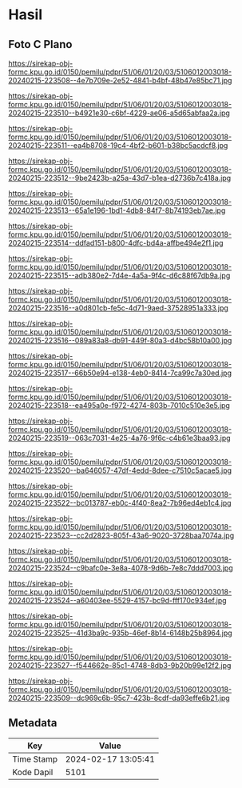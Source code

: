 # Hasil

## Foto C Plano

https://sirekap-obj-formc.kpu.go.id/0150/pemilu/pdpr/51/06/01/20/03/5106012003018-20240215-223508--4e7b709e-2e52-4841-b4bf-48b47e85bc71.jpg

https://sirekap-obj-formc.kpu.go.id/0150/pemilu/pdpr/51/06/01/20/03/5106012003018-20240215-223510--b4921e30-c6bf-4229-ae06-a5d65abfaa2a.jpg

https://sirekap-obj-formc.kpu.go.id/0150/pemilu/pdpr/51/06/01/20/03/5106012003018-20240215-223511--ea4b8708-19c4-4bf2-b601-b38bc5acdcf8.jpg

https://sirekap-obj-formc.kpu.go.id/0150/pemilu/pdpr/51/06/01/20/03/5106012003018-20240215-223512--9be2423b-a25a-43d7-b1ea-d2736b7c418a.jpg

https://sirekap-obj-formc.kpu.go.id/0150/pemilu/pdpr/51/06/01/20/03/5106012003018-20240215-223513--65a1e196-1bd1-4db8-84f7-8b74193eb7ae.jpg

https://sirekap-obj-formc.kpu.go.id/0150/pemilu/pdpr/51/06/01/20/03/5106012003018-20240215-223514--ddfad151-b800-4dfc-bd4a-affbe494e2f1.jpg

https://sirekap-obj-formc.kpu.go.id/0150/pemilu/pdpr/51/06/01/20/03/5106012003018-20240215-223515--adb380e2-7d4e-4a5a-9f4c-d6c88f67db9a.jpg

https://sirekap-obj-formc.kpu.go.id/0150/pemilu/pdpr/51/06/01/20/03/5106012003018-20240215-223516--a0d801cb-fe5c-4d71-9aed-37528951a333.jpg

https://sirekap-obj-formc.kpu.go.id/0150/pemilu/pdpr/51/06/01/20/03/5106012003018-20240215-223516--089a83a8-db91-449f-80a3-d4bc58b10a00.jpg

https://sirekap-obj-formc.kpu.go.id/0150/pemilu/pdpr/51/06/01/20/03/5106012003018-20240215-223517--66b50e94-e138-4eb0-8414-7ca99c7a30ed.jpg

https://sirekap-obj-formc.kpu.go.id/0150/pemilu/pdpr/51/06/01/20/03/5106012003018-20240215-223518--ea495a0e-f972-4274-803b-7010c510e3e5.jpg

https://sirekap-obj-formc.kpu.go.id/0150/pemilu/pdpr/51/06/01/20/03/5106012003018-20240215-223519--063c7031-4e25-4a76-9f6c-c4b61e3baa93.jpg

https://sirekap-obj-formc.kpu.go.id/0150/pemilu/pdpr/51/06/01/20/03/5106012003018-20240215-223520--ba646057-47df-4edd-8dee-c7510c5acae5.jpg

https://sirekap-obj-formc.kpu.go.id/0150/pemilu/pdpr/51/06/01/20/03/5106012003018-20240215-223522--bc013787-eb0c-4f40-8ea2-7b96ed4eb1c4.jpg

https://sirekap-obj-formc.kpu.go.id/0150/pemilu/pdpr/51/06/01/20/03/5106012003018-20240215-223523--cc2d2823-805f-43a6-9020-3728baa7074a.jpg

https://sirekap-obj-formc.kpu.go.id/0150/pemilu/pdpr/51/06/01/20/03/5106012003018-20240215-223524--c9bafc0e-3e8a-4078-9d6b-7e8c7ddd7003.jpg

https://sirekap-obj-formc.kpu.go.id/0150/pemilu/pdpr/51/06/01/20/03/5106012003018-20240215-223524--a60403ee-5529-4157-bc9d-fff170c934ef.jpg

https://sirekap-obj-formc.kpu.go.id/0150/pemilu/pdpr/51/06/01/20/03/5106012003018-20240215-223525--41d3ba9c-935b-46ef-8b14-6148b25b8964.jpg

https://sirekap-obj-formc.kpu.go.id/0150/pemilu/pdpr/51/06/01/20/03/5106012003018-20240215-223527--f544662e-85c1-4748-8db3-9b20b99e12f2.jpg

https://sirekap-obj-formc.kpu.go.id/0150/pemilu/pdpr/51/06/01/20/03/5106012003018-20240215-223509--dc969c6b-95c7-423b-8cdf-da93effe6b21.jpg


## Metadata

| Key        | Value               |
| ---------- | ------------------- |
| Time Stamp | 2024-02-17 13:05:41 |
| Kode Dapil | 5101                |




